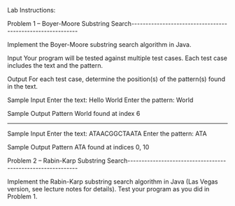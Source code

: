Lab Instructions:

Problem 1 – Boyer-Moore Substring Search-----------------------------------------------------------

Implement the Boyer-Moore substring search algorithm in Java.

Input
Your program will be tested against multiple test cases. Each test case includes the text and the
pattern.

Output
For each test case, determine the position(s) of the pattern(s) found in the text.

Sample Input
Enter the text: Hello World
Enter the pattern: World

Sample Output
Pattern World found at index 6
________________________________________
Sample Input
Enter the text: ATAACGGCTAATA
Enter the pattern: ATA

Sample Output
Pattern ATA found at indices 0, 10

Problem 2 – Rabin-Karp Substring Search------------------------------------------------------------

Implement the Rabin-Karp substring search algorithm in Java (Las Vegas version, see lecture
notes for details). Test your program as you did in Problem 1.